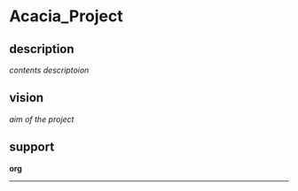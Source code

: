 # Acacia_Project

## description
*contents descriptoion*

## vision
*aim of the project*

## support
**org**

----------

